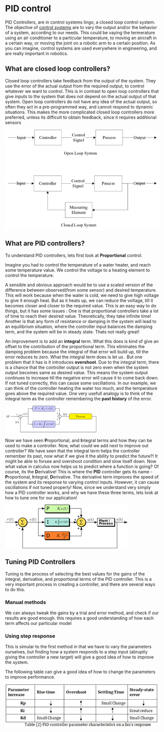 # PID control
PID Controllers, are in control systems lingo, a closed loop control system. The objective of [control systems](https://en.wikipedia.org/wiki/Control_system) are 
to vary the output and/or the behavior of a system, according to our needs. This could be vaying the termerature using an air conditioner to a particular temperature, 
to moving an aircraft in a certain way, or moving the joint on a robotic arm to a certain position. As you can imagine, control systems are used everywhere in engineering,
and are really important in robotics.

## What are closed loop controllers?
  Closed loop controllers take feedback from the output of the system. They use the error of the actual output from the required output, to control whatever we want to control. This is in contrast to open loop controllers that give inputs to the system that does not depend on the actual output of that system. Open loop controllers do not have any idea of the actual output, so often they act in a pre-programmed way, and cannot respond to dynamic situations. This makes the more complicated closed loop controllers more preferred, unless its difficult to obtain feedback, since it requires additional sensors

![open and closed looop controllers](Images/open_closed_controllers.png)

## What are PID controllers?
To understand PID controllers, lets first look at **Proportional** control.

Imagine you had to control the temperature of a water heater, and reach some temperature value. We control the voltage to a heating element to control the temperature.

A sensible and obvious approach would be to use a scaled version of the difference between observed(from some sensor) and desired temperature. This will work because when the water is cold, we need to give high voltage to give it enough heat. But as it heats up, we can reduce the voltage, till it becomes closer and closer to the required value. This is an easy way to do things, but it has some issues : One is that proportional controllers take a lot of time to reach their desired value. Theoretically, they take infinite time! Another is that any form of resistance or damping in the system will lead to an equilibrium situation, where the controller input balances the damping term, and the system will be in steady state. Thats not really great!

An improvement is to add an **integral** term. What this does is kind of give an offset to the contribution of the proportional term. This eliminates the damping problem because the integral of that error will build up, till the error reduces to zero. What the integral term does is let us . But one problem that it has is it introduces **overshoot**. Due to the integral term, there is a chance that the controller output is not zero even when the system output becomes same as desired value. This means the system output continues to increase till the negative error will cause it to come back down. If not tuned correctly, this can cause some oscillations. In our example, we can think of the controller heating the water too much, and the temperature goes above the required value. One very usefull analogy is to think of the integral term as the controller remembering the **past history** of the error.

![PI_control](Images/pi_controller.png)

Now we have seen **P**roportional, and **I**ntegral terms and how they can be used to make a controller. Now, what could we add next to improve out controller? We have seen that the integral term helps the controller remember its past, now what if we give it the ability to predict the future?! It might be able to forsee and overshoot condition and slow itself down. Now what value in calculus now helps us to predict where a function is going? Of course, its the **D**erivative! This is where the **PID** controller gets its name - **P**roportional, **I**ntegral, **D**erivative. The derivative term improves the speed of the system and its response to varying control inputs. However, it can cause oscillations if not tuned properly! Now, since we understand very simply how a PID controller works, and why we have these three terms, lets look at how to tune one for our application!

![PID_control](Images/pid_controller.png)

## Tuning PID Controllers
Tuning is the process of selecting the best values for the gains of the integral, derivative, and proportional terms of the PID controller. This is a very important process in creating a controller, and there are several ways to do this.

### Manual methods
We can always tweak the gains by a trial and error method, and check if our results are good enough. this requires a good understanding of how each term affects our particular model

### Using step response
This is simular to the first method in that we have to vary the parameters ourselves, but finding how a system responds to a step input (abruptly giving the controller a new target) will give a good idea of how to improve the system. 

The following table can give a good idea of how to change the parameters to improve performance.

![PID tuning](Images/pid_tuning.jpg)
